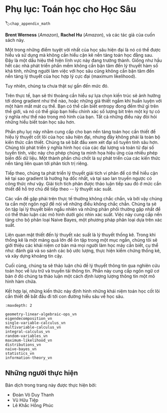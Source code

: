 <!--
# Appendix: Mathematics for Deep Learning
-->

# Phụ lục: Toán học cho Học Sâu
:label:`chap_appendix_math`

<!--
**Brent Werness** (*Amazon*), **Rachel Hu** (*Amazon*), and authors of this book
-->

**Brent Werness** (*Amazon*), **Rachel Hu** (*Amazon*), và các tác giả của cuốn sách này.


<!--
One of the wonderful parts of modern deep learning is the fact that much of 
it can be understood and used without a full understanding of the mathematics below it.
This is a sign that the field is maturing.
Just as most software developers no longer need to worry about the theory of computable functions, 
neither should deep learning practitioners need to worry about the theoretical foundations of maximum likelihood learning.

-->

Một trong những điểm tuyệt vời nhất của học sâu hiện đại là nó có thể được hiểu và sử dụng mà không cần hiểu cặn kẽ nền tảng toán học đằng sau.
Đây là một dấu hiệu thể hiện lĩnh vực này đang trưởng thành.
Giống như hầu hết các nhà phát triển phần mềm không cần bận tâm đến lý thuyết hàm số khả tính,
những người làm việc với học sâu cũng không cần bận tâm đến nền tảng lý thuyết của học hợp lý cực đại (maximum likelihood).

<!--
But, we are not quite there yet.
-->

Tuy nhiên, chúng ta chưa thật sự gần đến mức đó.

<!--
In practice, you will sometimes need to understand how architectural choices influence gradient flow, 
or the implicit assumptions you make by training with a certain loss function.
You might need to know what in the world entropy measures, 
and how it can help you understand exactly what bits-per-character means in your model.
These all require deeper mathematical understanding.
-->

Trên thực tế, bạn sẽ thi thoảng cần hiểu sự lựa chọn kiến trúc sẽ ảnh hưởng tới dòng gradient như thế nào, 
hoặc những giả thiết ngầm khi huấn luyện với một hàm mất mát cụ thể.
Bạn có thể cần biết entropy đong đếm thứ gì trên thế giới, 
và nó có thể giúp bạn hiểu chính xác số lượng bit trên một ký tự có ý nghĩa như thế nào trong mô hình của bạn.
Tất cả những điều này đòi hỏi những hiểu biết toán học sâu hơn.

<!--
This appendix aims to provide you the mathematical background 
you need to understand the core theory of modern deep learning, but it is not exhaustive.
We will begin with examining linear algebra in greater depth.
We develop a geometric understanding of all the common linear algebraic objects and operations 
that will enable us to visualize the effects of various transformations on our data.
A key element is the development of the basics of eigen-decompositions.
-->

Phần phụ lục này nhằm cung cấp cho bạn nền tảng toán học cần thiết để hiểu
lý thuyết cốt lõi của học sâu hiện đại, nhưng đây không phải là toàn bộ kiến
thức cần thiết. Chúng ta sẽ bắt đầu xem xét đại số tuyến tính sâu hơn. Chúng tôi
phát triển ý nghĩa hình học của các đại lượng và toán tử đại số tuyến tính,
việc này cho phép chúng ta minh họa hiệu ứng của nhiều phép biến đổi dữ liệu.
Một thành phần chủ chốt là sự phát triển của các kiến thức nền tảng liên quan tới phân tích trị riêng.

<!--
We next develop the theory of differential calculus to the point that 
we can fully understand why the gradient is the direction of steepest descent, and why back-propagation takes the form it does.
Integral calculus is then discussed to the degree needed to support our next topic, probability theory.
-->

Tiếp theo, chúng ta phát triển lý thuyết giải tích vi phân để có thể hiểu cặn kẽ tại sao gradient là hướng hạ dốc nhất,
và tại sao lan truyền ngược có công thức như vậy.
Giải tích tích phân được thảo luận tiếp sau đó ở mức cần thiết để hỗ trợ chủ đề tiếp theo -- lý thuyết xác suất.

<!--
Problems encountered in practice frequently are not certain, and thus we need a language to speak about uncertain things.
We review the theory of random variables and the most commonly encountered distributions so we may discuss models probabilistically.
This provides the foundation for the naive Bayes classifier, a probabilistic classification technique.
-->

Các vấn đề gặp phải trên thực tế thường không chắc chắn, và bởi vậy chúng ta cần một ngôn ngữ để nói về những điều không chắc chắn.
Chúng ta sẽ ôn tập lại lý thuyết biến ngẫu nhiên và những phân phối thường gặp nhất để có thể thảo luận các mô hình dưới góc nhìn xác suất.
Việc này cung cấp nền tảng cho bộ phân loại Naive Bayes, một phương pháp phân loại dựa trên xác suất.

<!--
Closely related to probability theory is the study of statistics.
While statistics is far too large a field to do justice in a short section, 
we will introduce fundamental concepts that all machine learning practitioners should be aware of, in particular: 
evaluating and comparing estimators, conducting hypothesis tests, and constructing confidence intervals.
-->

Liên quan mật thiết đến lý thuyết xác suất là lý thuyết thống kê.
Trong khi thống kê là một mảng quá lớn để ôn tập trong một mục ngắn, chúng tôi sẽ giới thiệu các khái niệm cơ bản mà mọi người làm học máy cần biết, cụ thể như: 
đánh giá và so sánh các bộ ước lượng, thực hiện kiểm chứng thống kê, và xây dựng khoảng tin cậy.

<!--
Last, we turn to the topic of information theory, which is the mathematical study of information storage and transmission.
This provides the core language by which we may discuss quantitatively how much information a model holds on a domain of discourse.
-->

Cuối cùng, chúng ta sẽ thảo luận chủ đề lý thuyết thông tin qua nghiên cứu toán học về lưu trữ và truyền tải thông tin.
Phần này cung cấp ngôn ngữ cơ bản ở đó chúng ta thảo luận một cách định lượng lượng thông tin một mô hình hàm chứa.

<!--
Taken together, these form the core of the mathematical concepts needed to begin down the path towards a deep understanding of deep learning.
-->

Kết hợp lại, những kiến thức này định hình những khái niệm toán học cốt lõi cần thiết để bắt đầu đi tới con đường hiểu sâu về học sâu.


```toc
:maxdepth: 2

geometry-linear-algebraic-ops_vn
eigendecomposition_vn
single-variable-calculus_vn
multivariable-calculus_vn
integral-calculus_vn
random-variables_vn
maximum-likelihood_vn
distributions_vn
naive-bayes_vn
statistics_vn
information-theory_vn
```

## Những người thực hiện
Bản dịch trong trang này được thực hiện bởi:

* Đoàn Võ Duy Thanh
* Vũ Hữu Tiệp
* Lê Khắc Hồng Phúc
